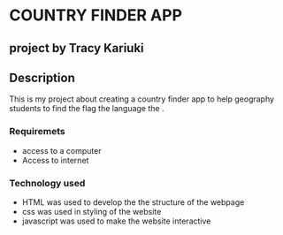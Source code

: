 # COUNTRY FINDER APP
## project by Tracy Kariuki

 ## Description
This is my project about creating a country finder app to help geography students to find the flag the language the .
### Requiremets 
* access to a computer 
* Access to internet
### Technology used
* HTML was used to develop the the structure of the webpage
* css was used in styling of the website
* javascript was used to make the website interactive

